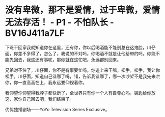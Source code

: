 # 没有卑微，那不是爱情，过于卑微，爱情无法存活！ - P1 - 不怕队长 - BV16J411a7LF

下班不回家我就知道你在这里，还有你，你以后喝酒能不能别总在这鬼脸，川仔面，你差不多得了，怎么了，我说的不对吗，你喝酒不就是让他给带的吗，你能不能先回去，我这还有事呢，那你就在这忙吧，永远都别回来。

兄弟对不住了，川仔面，你不是有事要忙吗，你追上来干嘛，松手，松手，我让你松手，川仔面，知道自己错哪了吗，错，告诉我错哪了，哪一次吵架不是我先来哄你，你一直高高在上，我永远要仰视着你。

我仰望你仰望得我脖子都快断了，全世界只有你一个人有自尊心吗，钥匙给你放这，家你自己回去吧，我们结束了。

优优独播剧场——YoYo Television Series Exclusive。